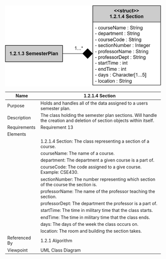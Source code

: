 ![Section Class Diagram](TeamTwoFiles/1.2.1.4SectionClassDiagram.svg)

| Name | 1.2.1.4 Section |
| ----------- | ----------- |
| Purpose | Holds and handles all of the data assigned to a users semester plan. |
| Description | The class holding the semester plan sections. Will handle the creation and deletion of section objects within itself.|
| Requirements | Requirement 13 |
| Elements |
| | 1.2.1.4 Section: The class representing a section of a course. |
| | courseName: The name of a course. |
| | department: The department a given course is a part of.
| | courseCode: The code assigned to a give course. Example: CSE430. |
| | sectionNumber: The number representing which section of the course the section is.
| | professorName: The name of the professor teaching the section.
| | professorDept: The department the professor is a part of. |
| | startTime: The time in military time that the class starts. |
| | endTime: The time in military time that the class ends. |
| | days: The days of the week the class occurs on. |
| | location: The room and building the section takes. |
| Referenced By | 1.2.1 Algorithm |
| Viewpoint | UML Class Diagram|
